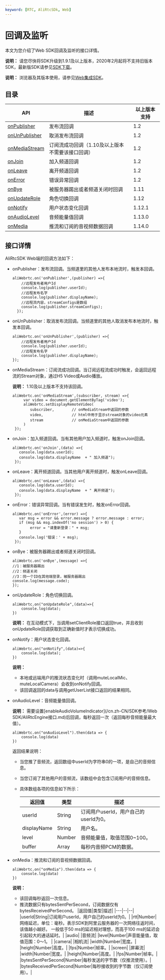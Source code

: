 ```yaml
---
keyword: [RTC, AliRtcSDk, Web]
---
```


# 回调及监听

本文为您介绍了Web SDK回调及监听的接口详情。

**说明：** 请您尽快将SDK升级到1.9.1及以上版本，2020年2月起将不支持旧版本SDK，最新版SDK请参见[SDK下载](/cn.zh-CN/SDK参考/SDK下载.md)。

**说明：** 浏览器及其版本使用，请参见[Web集成SDK](/cn.zh-CN/快速入门/集成客户端SDK/Web.md)。

## 目录

|API|描述|以上版本支持|
|---|--|------|
|[onPublisher](#li_wg6_64m_i4u)|发布流回调|1.2|
|[onUnPublisher](#li_e6z_6dz_eps)|取消发布流回调|1.2|
|[onMediaStream](#li_f38_22p_quv)|订阅流成功回调（1.10及以上版本不需要该接口回调）|1.2|
|[onJoin](#li_9mo_z7f_dib)|加入频道回调|1.2|
|[onLeave](#li_zdd_q9b_ew6)|离开频道回调|1.2|
|[onError](#li_d2u_4uh_g22)|错误异常回调|1.2|
|[onBye](#li_tsk_uh4_u3k)|被服务器踢出或者频道关闭时回调|1.11|
|[onUpdateRole](#li_2cj_asm_3rs)|角色切换回调|1.12|
|[onNotify](#li_il8_mog_d5r)|用户状态变化回调|1.12.1|
|[onAudioLevel](#li_hgf_oqd_o9k)|音频能量值回调|1.13.0|
|[onMedia](#li_hn3_6qi_j17)|推流和订阅的音视频数据回调|1.14.0|

## 接口详情

AliRtcSDK Web端的回调方法如下：

-   onPublisher：发布流回调。当频道里的其他人发布本地流时，触发本回调。

    ```
    aliWebrtc.on('onPublisher',(publisher) =>{
        //远程发布者用户Id
        console.log(publisher.userId);
        //远程发布名字
        console.log(publisher.displayName);
        //远程流内容，streamConfigs是数组
        console.log(publisher.streamConfigs);
      });
    ```

-   onUnPublisher：取消发布流回调。当频道里的其他人取消发布本地流时，触发本回调。

    ```
    aliWebrtc.on('onUnPublisher',(publisher) =>{
        //远程发布者用户Id
        console.log(publisher.userId);
        //远程发布名字
        console.log(publisher.displayName);
    });
    ```

-   onMediaStream：订阅流成功回调。当订阅远程流成功时触发，会返回远程流的Stream对象，通过H5 Video或Audio播放。

    **说明：** 1.10及以上版本不支持该回调。

    ```
    aliWebrtc.on('onMediaStream',(subscriber, stream) =>{
         var video = document.getElementByTag('video');
         aliWebrtc.setDisplayRemoteVideo(
            subscriber,        // onMediaStream中返回的参数
            video,             // html中用于显示stream对象的video元素
            stream             // onMediaStream中返回的参数
         )
     });
    ```

-   onJoin：加入频道回调。当有其他用户加入频道时，触发onJoin回调。

    ```
    aliWebrtc.on('onJoin',(data) =>{
       console.log(data.userId);
       console.log(data.displayName  + " 加入频道");
     });
    ```

-   onLeave：离开频道回调。当其他用户离开频道时，触发onLeave回调。

    ```
    aliWebrtc.on('onLeave',(data) =>{
       console.log(data.userId);
       console.log(data.displayName  + " 离开频道");
     });
    ```

-   onError：错误异常回调。当有错误发生时，触发onError回调。

    ```
    aliWebrtc.on('onError',(error) =>{
       var msg = error && error.message ? error.message : error;
       if (msg && msg.indexOf('no session') > 0) {
            error = "请重新登录：" + msg;
       }
       console.log('错误：' + msg);
     });
    ```

-   onBye：被服务器踢出或者频道关闭时回调。

    ```
    aliWebrtc.on('onBye',(message) =>{ 
    //1：被服务器踢出 
    //2：频道关闭 
    //3：同一个ID在其他端登录，被服务器踢出 
    console.log(message.code); 
    });
    ```

-   onUpdateRole：角色切换回调。

    ```
    aliWebrtc.on("onUpdateRole",(data)=>{
        console.log(data);
    })
    ```

    **说明：** 在互动模式下，当调用setClientRole接口返回true，并且收到onUpdateRole回调获取到正确新值时才表示切换成功。

-   onNotify：用户状态变化回调。

    ```
    aliWebrtc.on("onNotify",(data)=>{
        console.log(data);
    })
    ```

    **说明：**

    -   本地或远端用户的推流状态变化时（调用muteLocalMic、muteLocalCamera）会收到onNotify回调。
    -   该回调返回的data与调用getUserList接口返回的结果相同。
-   onAudioLevel：音频能量值回调。

    **说明：** 需要设置[enableAudioVolumeIndicator](/cn.zh-CN/SDK参考/Web SDK/AliRtcEngine接口.md)后回调，每秒返回一次（返回每秒音频能量最大值）。

    ```
    aliWebrtc.on("onAudioLevel").then(data => {
        console.log(data)
    })
    ```

    返回结果说明：

    -   当您推了音频流，返回数组中userId为字符串0的一项，是自己的音频信息。
    -   当您订阅了其他用户的音频流，该数组中会包含订阅用户的音频信息。
    -   具体数组各项的信息如下所示：

        |返回值|类型|描述|
        |---|--|--|
        |userId|String|订阅用户userId，用户自己的userId为0。|
        |displayName|String|用户名。|
        |level|Number|音频能量值，取值范围0~100。|
        |buffer|Array|每秒内音频PCM的数据。|

-   onMedia：推流和订阅的音视频数据回调。

    ```
    aliWebrtc.on("onMedia").then(data => {
        console.log(data)
    })
    ```

    **说明：**

    -   该回调每秒返回一次信息。
    -   推流数据只有bytesSentPerSecond，订阅数据仅有bytesReceivedPerSecond。
    |返回值|类型|描述|
    |---|--|--|
    |userId|String|订阅用户userId，用户自己的userId为0。|
    |rtt|Number|网络延迟，单位：毫秒。表示SDK到阿里云服务器的一次网络往返时间，该值越小越好。 一般低于50 ms的延迟相对理想，而高于100 ms的延迟会引起较大的通话延时。|
    |audio| |音频流|
    |level|Number|声音能量值，取值范围：0～1。 |
    |camera| |相机流|
    |width|Number|宽度。|
    |height|Number|高度。|
    |fps|Number|帧率。|
    |screen| |屏幕流|
    |width|Number|宽度。|
    |height|Number|高度。|
    |fps|Number|帧率。|
    |bytesSentPerSecond|Number|每秒发送的字节数（仅推流使用）。|
    |bytesReceivedPerSecond|Number|每秒接收到的字节数（仅订阅使用）。|


